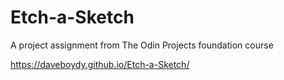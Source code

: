 # Etch-a-Sketch
A project assignment from The Odin Projects foundation course

https://daveboydy.github.io/Etch-a-Sketch/
